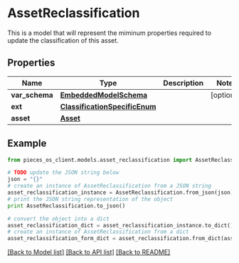 # AssetReclassification

This is a model that will represent the miminum properties required to update the classification of this asset.

## Properties

Name | Type | Description | Notes
------------ | ------------- | ------------- | -------------
**var_schema** | [**EmbeddedModelSchema**](EmbeddedModelSchema) |  | [optional] 
**ext** | [**ClassificationSpecificEnum**](ClassificationSpecificEnum) |  | 
**asset** | [**Asset**](Asset) |  | 

## Example

```python
from pieces_os_client.models.asset_reclassification import AssetReclassification

# TODO update the JSON string below
json = "{}"
# create an instance of AssetReclassification from a JSON string
asset_reclassification_instance = AssetReclassification.from_json(json)
# print the JSON string representation of the object
print AssetReclassification.to_json()

# convert the object into a dict
asset_reclassification_dict = asset_reclassification_instance.to_dict()
# create an instance of AssetReclassification from a dict
asset_reclassification_form_dict = asset_reclassification.from_dict(asset_reclassification_dict)
```
[[Back to Model list]](../README#documentation-for-models) [[Back to API list]](../README#documentation-for-api-endpoints) [[Back to README]](../README)


